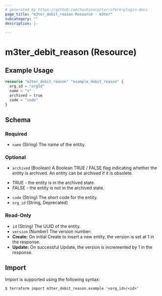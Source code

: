 ```yaml
---
# generated by https://github.com/hashicorp/terraform-plugin-docs
page_title: "m3ter_debit_reason Resource - m3ter"
subcategory: ""
description: |-
  
---
```


# m3ter_debit_reason (Resource)



## Example Usage

```terraform
resource "m3ter_debit_reason" "example_debit_reason" {
  org_id = "orgId"
  name = "x"
  archived = true
  code = "code"
}
```

<!-- schema generated by tfplugindocs -->
## Schema

### Required

- `name` (String) The name of the entity.

### Optional

- `archived` (Boolean) A Boolean TRUE / FALSE flag indicating whether the entity is archived. An entity can be archived if it is obsolete.

* TRUE - the entity is in the archived state.
* FALSE - the entity is not in the archived state.
- `code` (String) The short code for the entity.
- `org_id` (String, Deprecated)

### Read-Only

- `id` (String) The UUID of the entity.
- `version` (Number) The version number:
- **Create:** On initial Create to insert a new entity, the version is set at 1 in the response.
- **Update:** On successful Update, the version is incremented by 1 in the response.

## Import

Import is supported using the following syntax:

```shell
$ terraform import m3ter_debit_reason.example '<org_id>/<id>'
```
